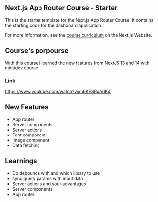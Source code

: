 ## Next.js App Router Course - Starter

This is the starter template for the Next.js App Router Course. It contains the starting code for the dashboard application.

For more information, see the [course curriculum](https://nextjs.org/learn) on the Next.js Website.

## Course's porpourse 

With this course i learned the new features from NextJS 13 and 14 with midudev course

### Link

https://www.youtube.com/watch?v=m6KESRxAdK4

## New Features

- App router
- Server components
- Server actions
- Font component
- Image component
- Data fetching

## Learnings

- Do debounce with and which library to use
- sync query params with input data
- Server actions and your advantages
- Server components
- App router
